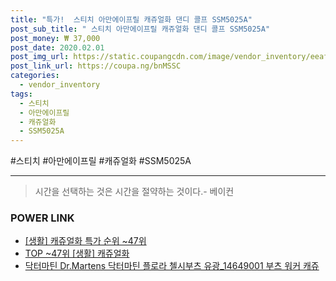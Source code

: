 ```yaml
--- 
title: "특가!  스티치 아만에이프릴 캐쥬얼화 댄디 콜프 SSM5025A" 
post_sub_title: " 스티치 아만에이프릴 캐쥬얼화 댄디 콜프 SSM5025A" 
post_money: ₩ 37,000 
post_date: 2020.02.01 
post_img_url: https://static.coupangcdn.com/image/vendor_inventory/eeaf/d75eb61f59f61da534e50ba2a39004c3bae66ec5bd6f4ddf7f4efeffa6be.jpg 
post_link_url: https://coupa.ng/bnMSSC 
categories: 
  - vendor_inventory 
tags: 
  - 스티치 
  - 아만에이프릴 
  - 캐쥬얼화 
  - SSM5025A 
--- 
```

  #스티치 #아만에이프릴 #캐쥬얼화 #SSM5025A 
<hr> 

> 시간을 선택하는 것은 시간을 절약하는 것이다.- 베이컨 


### POWER LINK

* <a href="https://blog.naver.com/sakai111/221792337654" target="_blank"> [생활] 캐쥬얼화 특가 순위 ~47위</a>
* <a href="https://blog.naver.com/an0733/221792337639" target="_blank"> TOP ~47위 [생활] 캐쥬얼화</a>
* <a href="https://blog.naver.com/fasyy4321/221784881468" target="_blank">닥터마틴 Dr.Martens 닥터마틴 플로라 첼시부츠 유광_14649001 부츠 워커 캐쥬</a>
